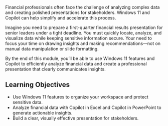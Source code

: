 Financial professionals often face the challenge of analyzing complex data and creating polished presentations for stakeholders. Windows 11 and Copilot can help simplify and accelerate this process.

Imagine you need to prepare a first-quarter financial results presentation for senior leaders under a tight deadline. You must quickly locate, analyze, and visualize data while keeping sensitive information secure. Your need to focus your time on drawing insights and making recommendations—not on manual data manipulation or slide formatting.

By the end of this module, you’ll be able to use Windows 11 features and  Copilot to efficiently analyze financial data and create a professional presentation that clearly communicates insights.

## Learning Objectives

- Use Windows 11 features to organize your workspace and protect sensitive data.  
- Analyze financial data with Copilot in Excel and Copilot in PowerPoint to generate actionable insights.  
- Build a clear, visually effective presentation for stakeholders.
